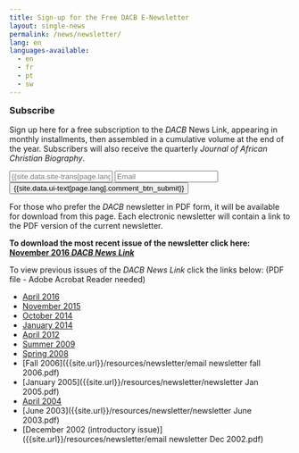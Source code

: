 ```yaml
---
title: Sign-up for the Free DACB E-Newsletter
layout: single-news
permalink: /news/newsletter/
lang: en
languages-available:                         
  - en
  - fr
  - pt
  - sw
---
```

<!--CONTACT FORM -->
<div class="side-box" style="display:inline-block;width:100%;">
<form method="POST" action="http://formspree.io/alexraymay@gmail.com">
  <h3 style="margin-top:0px;">Subscribe</h3>
    <p>Sign up here for a free subscription to the <i>DACB</i> News Link, appearing in monthly installments, then assembled in a cumulative volume at the end of the year. Subscribers will also receive the quarterly <i>Journal of African Christian Biography</i>.</p>
  <div style="float:left;width:80%;padding-right:1em;">
    <input type="name" name="Name" placeholder="{{site.data.site-trans[page.lang].name}}">
    <input type="email" name="Email" placeholder="Email">
  </div>
  <div style="float:left;width:20%:">
  <button type="submit" class="btn btn--inverse-form">{{site.data.ui-text[page.lang].comment_btn_submit}}</button>
  </div>
</form>
</div>

<!-- PAST ISSUES -->
For those who prefer the _DACB_ newsletter  in PDF form, it will be available for download from this page. Each electronic newsletter will contain a link to the PDF version of the current newsletter.  

**To download the most recent issue of the newsletter click here: [November 2016 _DACB News Link_]({{site.url}}/resources/newsletter/newsletter-nov2016.pdf)**

To view previous issues of the _DACB News Link_ click the links below: (PDF file - Adobe Acrobat Reader needed)  

*   [April 2016]({{site.url}}/resources/newsletter/newsletter-April2016rev.pdf)  
*   [November 2015]({{site.url}}/resources/newsletter/newsletter-Nov2015.pdf)  
*   [October 2014]({{site.url}}/resources/newsletter/Newsletter-Oct2014.pdf)  
*   [January 2014]({{site.url}}/resources/newsletter/Newsletter-Jan2014.pdf)  
*   [April 2012]({{site.url}}/resources/newsletter/newsletter-April12.pdf)  
*   [Summer 2009]({{site.url}}/resources/newsletter/email-newsletterSUMMER-2009.pdf)  
*   [Spring 2008]({{site.url}}/resources/newsletter/Newsletter-Spring2008.pdf)  
*   [Fall 2006]({{site.url}}/resources/newsletter/email newsletter fall 2006.pdf)  
*   [January 2005]({{site.url}}/resources/newsletter/newsletter Jan 2005.pdf)  
*   [April 2004]({{site.url}}/resources/newsletter/newsletterApril2004.pdf)  
*   [June 2003]({{site.url}}/resources/newsletter/newsletter June 2003.pdf)  
*   [December 2002 (introductory issue)]({{site.url}}/resources/newsletter/email newsletter Dec 2002.pdf)  

